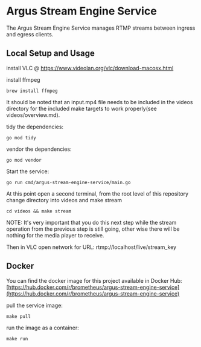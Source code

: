 # Argus Stream Engine Service

The Argus Stream Engine Service manages RTMP streams between ingress and egress clients. 

## Local Setup and Usage

install VLC @ https://www.videolan.org/vlc/download-macosx.html

install ffmpeg
```
brew install ffmpeg
```

It should be noted that an input.mp4 file needs to be included in the videos directory for the included make targets to work properly(see videos/overview.md).

tidy the dependencies:
```
go mod tidy
```

vendor the dependencies: 
```
go mod vendor
```

Start the service: 
```
go run cmd/argus-stream-engine-service/main.go
```

At this point open a second terminal, from the root level of this repository change directory into videos and make stream
```
cd videos && make stream
```

NOTE: It's very important that you do this next step while the stream operation from the previous step is still going, other wise there will be nothing for the media player to receive. 

Then in VLC open network for URL: rtmp://localhost/live/stream_key

## Docker 

You can find the docker image for this project available in Docker Hub: [https://hub.docker.com/r/brometheus/argus-stream-engine-service](https://hub.docker.com/r/brometheus/argus-stream-engine-service)

pull the service image:
```
make pull
```

run the image as a container:
```
make run
```

